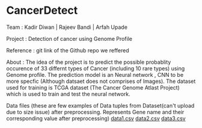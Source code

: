 # CancerDetect

Team : Kadir Diwan | Rajeev Bandi | Arfah Upade

Project : Detection of cancer using Genome Profile

Reference : git link of the Github repo we reffered

About :
The idea of the project is to predict the possible probablity occurence of 33 differnt types of Cancer (including 10 rare types) using Genome profile.
The prediction model is an Neural network , CNN to be more specfic (Although datsaet does not comprises of Images).
The dataset used for training is TCGA dataset (The Cancer Genome Atlast Project) which is used to train and test the neural network.

Data files (these are few examples of Data tuples from Dataset(can't upload due to size issue) after preprocessing. Represents Gene name and their corresponding value after preprocessing)
[data1.csv](https://github.com/diwan-kadir/CancerDetect/files/6565741/data1.csv)
[data2.csv](https://github.com/diwan-kadir/CancerDetect/files/6565742/data2.csv)
[data3.csv](https://github.com/diwan-kadir/CancerDetect/files/6565743/data3.csv)

